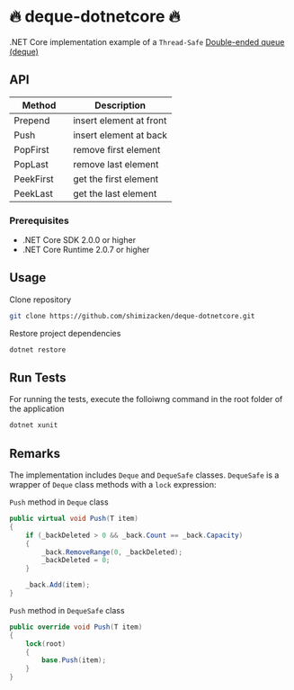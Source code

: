 # 🔥 deque-dotnetcore 🔥
.NET Core implementation example of a `Thread-Safe` [Double-ended queue (deque)](https://en.wikipedia.org/wiki/Double-ended_queue)

## API
| Method        | Description   |
| ------------- |---------------|
| Prepend       | insert element at front |
| Push          | insert element at back |
| PopFirst      | remove first element      |
| PopLast       | remove last element      |
| PeekFirst     | get the first element      |
| PeekLast      | get the last element      |

### Prerequisites
- .NET Core SDK 2.0.0 or higher
- .NET Core Runtime 2.0.7 or higher

## Usage
Clone repository
```bash
git clone https://github.com/shimizacken/deque-dotnetcore.git
```
Restore project dependencies
```bash
dotnet restore
```
## Run Tests
For running the tests, execute the folloiwng command in the root folder of the application
```bash
dotnet xunit
```
## Remarks
The implementation includes `Deque` and `DequeSafe` classes. `DequeSafe` is a wrapper of `Deque` class methods with a `lock` expression:

`Push` method in `Deque` class
```csharp
public virtual void Push(T item)
{      
    if (_backDeleted > 0 && _back.Count == _back.Capacity)
    {
        _back.RemoveRange(0, _backDeleted);
        _backDeleted = 0;
    }

    _back.Add(item);
}
```

`Push` method in `DequeSafe` class
```csharp
public override void Push(T item)
{
    lock(root)
    {
        base.Push(item);
    }
}
```
